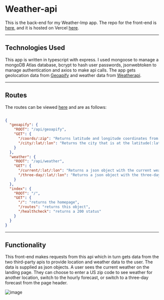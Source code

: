 # Weather-api

This is the back-end for my Weather-Imp app. The repo for the front-end is [here](https://github.com/JonathanDPotter/weather-api), and it is hosted on Vercel [here](https://weather-imp.vercel.app/).

---

## Technologies Used

This app is written in typescript with express.  I used mongoose to manage a mongoDB Atlas database, bcrypt to hash user passwords, jsonwebtoken to manage authentication and axios to make api calls.  The app gets geolocation data from [Geoapify](https://www.geoapify.com/) and weather data from [Weatherapi](https://www.weatherapi.com/).

---

## Routes

The routes can be viewed [here](https://jonathan-potter-weather-api.herokuapp.com/) and are as follows:

```json

{
  "geoapify": {
    "ROOT": "/api/geoapify",
    "GET": {
      "/coords/:zip": "Returns latitude and longitude coordinates from the zip code(:zip) provided.",
      "/city/:lat/:lon": "Returns the city that is at the latitude(:lat) and longitude(:lon) provided."
    }
  },
  "weather": {
    "ROOT": "/api/weather",
    "GET": {
      "/current/:lat/:lon": "Returns a json object with the current weather for the lattitude(:lat) and longitude(:lon) provided.",
      "/three-day/:lat/:lon": "Returns a json object with the three-day forecast for the lattitude(:lat) and longitude(:lon) provided"
    }
  },
  "index": {
    "ROOT": "/",
    "GET": {
      "/": "returns the homepage",
      "/routes": "returns this object",
      "/healthcheck": "returns a 200 status"
    }
  }
}

```

---

## Functionality

This front-end makes requests from this api which in turn gets data from the two third-party apis to provide location and weather data to the user.  The data is supplied as json objects.  A user sees the current weather on the landing page.  They can choose to enter a US zip code to see weather for another location, switch to the hourly forecast, or switch to a three-day forecast from the page header.

![image](https://user-images.githubusercontent.com/30156468/168269677-996c3723-eafd-4a0b-9ad8-5c96898bcfaa.png)